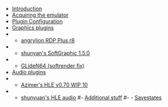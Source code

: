 - [Introduction](index.md)
- [Acquiring the emulator](Emulator.md)
- [Plugin Configuration](Config.md)
- [Graphics plugins]()
- - [angrylion RDP Plus r8](Graphics/angrylion_RDP.md)
- - [shunyan's SoftGraphic 1.5.0](Graphics/shunyan_SoftGraphic.md)
- - [GLideN64 (softrender fix)](Graphics/GLideN64.md)
- [Audio plugins]()
- - [Azimer's HLE v0.70 WIP 10](Audio/Azimer_HLE.md)
- - [shunyuan's HLE audio](Audio/shunyan_HLE.md)
#-  [Additional stuff]()
#- - [Savestates]()